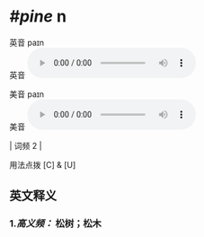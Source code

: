 # ***\#pine*** n
英音 paɪn  
英音
<audio src="./media/pine-B.aac" controls="controls"></audio>

美音 paɪn  
美音
<audio src="./media/pine.aac" controls="controls"></audio>



| 词频 2 |  

用法点拨  [C] & [U]

英文释义
---
### 1.*高义频：* **松树；松木**  


